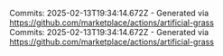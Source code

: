 Commits: 2025-02-13T19:34:14.672Z - Generated via https://github.com/marketplace/actions/artificial-grass
<br>
Commits: 2025-02-13T19:34:14.672Z - Generated via https://github.com/marketplace/actions/artificial-grass
<br>
